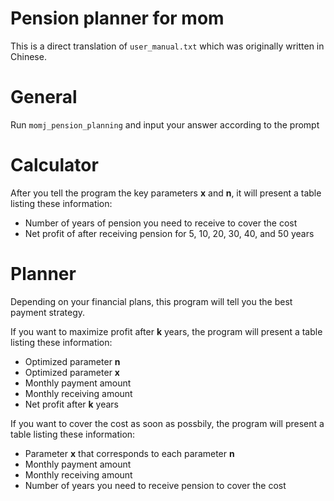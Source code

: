 # Pension planner for mom

This is a direct translation of `user_manual.txt` which was originally written in Chinese.

# General
Run `momj_pension_planning` and input your answer according to the prompt

# Calculator
After you tell the program the key parameters **x** and **n**, it will present a table listing these information:
- Number of years of pension you need to receive to cover the cost
- Net profit of after receiving pension for 5, 10, 20, 30, 40, and 50 years

# Planner
Depending on your financial plans, this program will tell you the best payment strategy.

If you want to maximize profit after **k** years, the program will present a table listing these information:
- Optimized parameter **n**
- Optimized parameter **x**
- Monthly payment amount
- Monthly receiving amount
- Net profit after **k** years

If you want to cover the cost as soon as possbily, the program will present a table listing these information:
- Parameter **x** that corresponds to each parameter **n**
- Monthly payment amount
- Monthly receiving amount
- Number of years you need to receive pension to cover the cost
